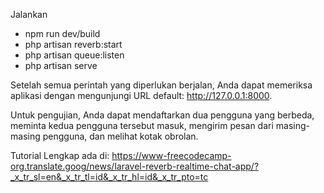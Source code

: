 Jalankan
- npm run dev/build
- php artisan reverb:start
- php artisan queue:listen
- php artisan serve

Setelah semua perintah yang diperlukan berjalan, Anda dapat memeriksa aplikasi dengan mengunjungi URL default: http://127.0.0.1:8000.

Untuk pengujian, Anda dapat mendaftarkan dua pengguna yang berbeda, meminta kedua pengguna tersebut masuk, mengirim pesan dari masing-masing pengguna, dan melihat kotak obrolan.

Tutorial Lengkap ada di: https://www-freecodecamp-org.translate.goog/news/laravel-reverb-realtime-chat-app/?_x_tr_sl=en&_x_tr_tl=id&_x_tr_hl=id&_x_tr_pto=tc
